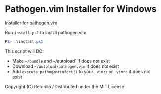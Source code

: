 # Pathogen.vim Installer for Windows

Installer for [pathogen.vim](https://github.com/tpope/vim-pathogen/)

Run `install.ps1` to install pathogen.vim

```PowerShell
PS> .\install.ps1
```

This script will DO:

- Make `~/bundle` and ~/autoload` if does not exist
- Download `~/autoload/pathogen.vim` if does not exist
- Add `execute pathogen#infect()` to your `_vimrc` or `.vimrc` if does not exist

Copyright (C) Retorillo / Distributed under the MIT License
